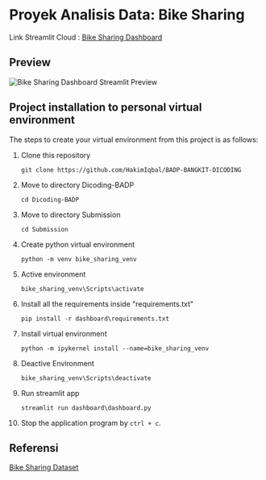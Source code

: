 # Proyek Analisis Data: Bike Sharing 
Link Streamlit Cloud : [Bike Sharing Dashboard](https://bike-sharing-badp-msib7.streamlit.app/)

## Preview
![Bike Sharing Dashboard Streamlit Preview](https://raw.githubusercontent.com/HakimIqbal/BADP-BANGKIT-DICODING/master/Submission/preview.png)


## Project installation to personal virtual environment
The steps to create your virtual environment from this project is as follows:

1. Clone this repository
   ```
   git clone https://github.com/HakimIqbal/BADP-BANGKIT-DICODING
   ```

2. Move to directory Dicoding-BADP
   ```
   cd Dicoding-BADP
   ```

3. Move to directory Submission
   ```
   cd Submission
   ```

4. Create python virtual environment
   ```
   python -m venv bike_sharing_venv
   ```

5. Active environment
   ```
   bike_sharing_venv\Scripts\activate
   ```

6. Install all the requirements inside "requirements.txt"
   ```
   pip install -r dashboard\requirements.txt
   ```

7. Install virtual environment
   ```
   python -m ipykernel install --name=bike_sharing_venv
   ```

8. Deactive Environment
   ```
   bike_sharing_venv\Scripts\deactivate
   ```

9. Run streamlit app
   ```
   streamlit run dashboard\dashboard.py
   ```

10. Stop the application program by `ctrl + c`.

## Referensi
[Bike Sharing Dataset](https://drive.google.com/file/d/1Ro6csrOACtOsHPFKg9XlaZIlnNciHULW/view?usp=sharing)
